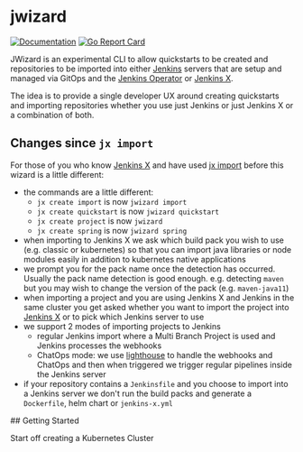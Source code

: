 # jwizard

[![Documentation](https://godoc.org/github.com/jenkins-x-labs/jwizard?status.svg)](http://godoc.org/github.com/jenkins-x-labs/jwizard)
[![Go Report Card](https://goreportcard.com/badge/github.com/jenkins-x-labs/jwizard)](https://goreportcard.com/report/github.com/jenkins-x-labs/jwizard)

JWizard is an experimental CLI to allow quickstarts to be created and repositories to be imported into either [Jenkins](https://jenkins.io/) servers that are setup and managed via GitOps and the [Jenkins Operator](https://jenkinsci.github.io/kubernetes-operator/) or [Jenkins X](https://jenkins-x.io/).

The idea is to provide a single developer UX around creating quickstarts and importing repositories whether you use just Jenkins or just Jenkins X or a combination of both.


## Changes since `jx import`

For those of you who know [Jenkins X](https://jenkins-x.io/) and have used [jx import](https://jenkins-x.io/commands/jx_import/) before this wizard is a little different:

* the commands are a little different:
  * `jx create import` is now `jwizard import`
  * `jx create quickstart` is now `jwizard quickstart`
  * `jx create project` is now `jwizard`
  * `jx create spring` is now `jwizard spring`
* when importing to Jenkins X we ask which build pack you wish to use (e.g. classic or kubernetes) so that you can import java libraries or node modules easily in addition to kubernetes native applications
* we prompt you for the pack name once the detection has occurred. Usually the pack name detection is good enough. e.g. detecting `maven` but you may wish to change the version of the pack (e.g. `maven-java11`)
* when importing a project and you are using Jenkins X and Jenkins in the same cluster you get asked whether you want to import the project into [Jenkins X](https://jenkins-x.io/) or to pick which Jenkins server to use
* we support 2 modes of importing projects to Jenkins
  * regular Jenkins import where a Multi Branch Project is used and Jenkins processes the webhooks
  * ChatOps mode: we use [lighthouse](https://github.com/jenkins-x/lighthouse) to handle the webhooks and ChatOps and then when triggered we trigger regular pipelines inside the Jenkins server 
* if your repository contains a `Jenkinsfile` and you choose to import into a Jenkins server we don't run the build packs and generate a `Dockerfile`, helm chart or `jenkins-x.yml`



## Getting Started

Start off creating a Kubernetes Cluster 